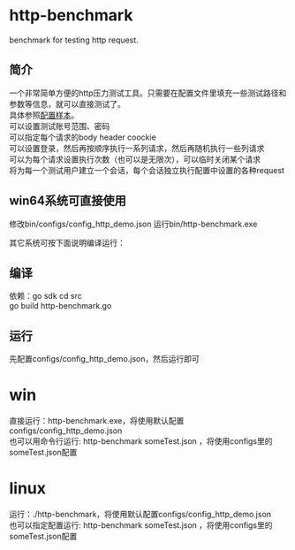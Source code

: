 # http-benchmark
benchmark for testing http request.

## 简介
  一个非常简单方便的http压力测试工具。只需要在配置文件里填充一些测试路径和参数等信息，就可以直接测试了。<br>
具体参照<a href="https://github.com/guazike/http-benchmark/blob/master/src/configs/config_http_demo.json">配置样本</a>。<br>
可以设置测试账号范围、密码<br>
可以指定每个请求的body header coockie<br>
可以设置登录，然后再按顺序执行一系列请求，然后再随机执行一些列请求<br>
可以为每个请求设置执行次数（也可以是无限次），可以临时关闭某个请求<br>
将为每一个测试用户建立一个会话，每个会话独立执行配置中设置的各种request<br>

## win64系统可直接使用
修改bin/configs/config_http_demo.json
运行bin/http-benchmark.exe

其它系统可按下面说明编译运行：

## 编译
依赖：go sdk
cd src<br>
go build http-benchmark.go

## 运行
先配置configs/config_http_demo.json，然后运行即可

# win
直接运行：http-benchmark.exe，将使用默认配置configs/config_http_demo.json<br>
也可以用命令行运行: http-benchmark someTest.json ，将使用configs里的someTest.json配置

# linux
运行：./http-benchmark，将使用默认配置configs/config_http_demo.json<br>
也可以指定配置运行: http-benchmark someTest.json ，将使用configs里的someTest.json配置
